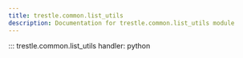 ```yaml
---
title: trestle.common.list_utils
description: Documentation for trestle.common.list_utils module
---
```

::: trestle.common.list_utils
handler: python

